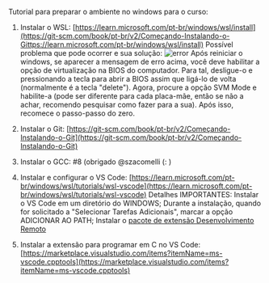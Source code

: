 Tutorial para preparar o ambiente no windows para o curso:

1. Instalar o WSL: [https://learn.microsoft.com/pt-br/windows/wsl/install](https://git-scm.com/book/pt-br/v2/Começando-Instalando-o-Gittps://learn.microsoft.com/pt-br/windows/wsl/install)
Possível problema que pode ocorrer e sua solução:
![error](https://github.com/emap-ic-20241/syllabus/assets/99206764/5756e096-ff9c-4302-9a97-c6dc3f159123)
Após reiniciar o windows, se aparecer a mensagem de erro acima, você deve habilitar a opção de virtualização na BIOS do computador. Para tal, desligue-o e pressionando a tecla para abrir a BIOS assim que ligá-lo de volta (normalmente é a tecla "delete"). Agora, procure a opção SVM Mode e habilite-a (pode ser diferente para cada placa-mãe, então se não a achar, recomendo pesquisar como fazer para a sua).
Após isso, recomece o passo-passo do zero.

2. Instalar o Git: [https://git-scm.com/book/pt-br/v2/Começando-Instalando-o-Git](https://git-scm.com/book/pt-br/v2/Começando-Instalando-o-Git)
3. Instalar o GCC: #8 (obrigado @szacomelli (: )
4. Instalar e configurar o VS Code: [https://learn.microsoft.com/pt-br/windows/wsl/tutorials/wsl-vscode](https://learn.microsoft.com/pt-br/windows/wsl/tutorials/wsl-vscode)
Detalhes IMPORTANTES: 
Instalar o VS Code em um diretório do WINDOWS;
Durante a instalação, quando for solicitado a "Selecionar Tarefas Adicionais", marcar a opção ADICIONAR AO PATH;
Instalar o [pacote de extensão Desenvolvimento Remoto](https://marketplace.visualstudio.com/items?itemName=ms-vscode-remote.vscode-remote-extensionpack)


6. Instalar a extensão para programar em C no VS Code: [https://marketplace.visualstudio.com/items?itemName=ms-vscode.cpptools](https://marketplace.visualstudio.com/items?itemName=ms-vscode.cpptools) 
